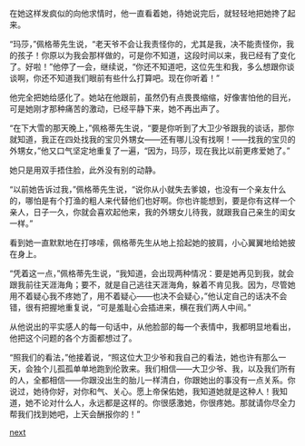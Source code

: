 
在她这样发疯似的向他求情时，他一直看着她，待她说完后，就轻轻地把她搀了起来。

“玛莎，”佩格蒂先生说，“老天爷不会让我责怪你的，尤其是我，决不能责怪你，我的孩子！你原以为我会那样做的，可是你不知道，这段时间以来，我已经有了变化了。好啦！”他停了一会，继续说，“你还不知道吧，这位先生和我，多么想跟你谈谈啊，你还不知道我们眼前有些什么打算吧。现在你听着！”

他完全把她给感化了。她站在他跟前，虽然仍有点畏畏缩缩，好像害怕他的目光，可是她刚才那种痛苦的激动，已经平静下来，她不再出声了。

“在下大雪的那天晚上，”佩格蒂先生说，“要是你听到了大卫少爷跟我的谈话，那你就知道，我正在四处找我的宝贝外甥女——还有哪儿没有找啊！——找我的宝贝的外甥女，”他又口气坚定地重复了一遍，“因为，玛莎，现在我比以前更疼爱她了。”

她只是用双手捂住脸，此外没有别的动静。

“以前她告诉过我，”佩格蒂先生说，“说你从小就失去爹娘，也没有一个亲友什么的，哪怕是有个打渔的粗人来代替他们也好啊。你也许能想到，要是你有这样一个亲人，日子一久，你就会喜欢起他来，我的外甥女儿待我，就跟我自己亲生的闺女一样。”

看到她一直默默地在打哆嗦，佩格蒂先生从地上拾起她的披肩，小心翼翼地给她披在身上。

“凭着这一点，”佩格蒂先生说，“我知道，会出现两种情况：要是她再见到我，就会跟我前往天涯海角；要不，就是自己逃往天涯海角，躲着不肯见我。因为，尽管她用不着疑心我不疼她了，用不着疑心——也决不会疑心，”他认定自己的话决不会错，很有把握地重复说，“可是羞耻心会插进来，横在我们两人中间。”

从他说出的平实感人的每一句话中，从他脸部的每一个表情中，我都明显地看出，他把这个问题的各个方面都想过了。

“照我们的看法，”他接着说，“照这位大卫少爷和我自己的看法，她也许有那么一天，会独个儿孤孤单单地跑到伦敦来。我们相信——大卫少爷、我，以及我们所有的人，全都相信——你跟没出生的胎儿一样清白，你跟她出的事没有一点关系。你说过，她待你好，对你和气、关心。愿上帝保佑她，我知道她就是这种人！我知道，她不论对什么人，永远都是这样的。你很感激她，你很疼她。那就请你尽全力帮我们找到她吧，上天会酬报你的！”

[next](page607.md)